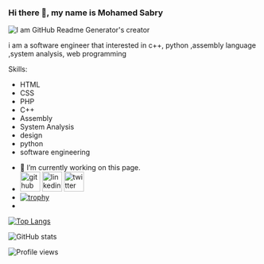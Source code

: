 ### Hi there 👋, my name is Mohamed Sabry
![I am GitHub Readme Generator's creator](https://pbs.twimg.com/profile_images/1620087303988281350/wgUrypef.jpg)

i am a software engineer that interested in c++, python ,assembly language ,system analysis, web programming

Skills: 
* HTML 
* CSS
* PHP
* C++
* Assembly
* System Analysis
* design
* python
* software engineering

- 🔭 I’m currently working on this page. 
- [<img src='https://cdn.jsdelivr.net/npm/simple-icons@3.0.1/icons/github.svg' alt='github' height='40'>](https://github.com/mohamedshehabeldean)  [<img src='https://cdn.jsdelivr.net/npm/simple-icons@3.0.1/icons/linkedin.svg' alt='linkedin' height='40'>](https://www.linkedin.com/in/mohamed-sabry-551188259/)  [<img src='https://cdn.jsdelivr.net/npm/simple-icons@3.0.1/icons/twitter.svg' alt='twitter' height='40'>](https://twitter.com/mohamed21646063)    
- [![trophy](https://github-profile-trophy.vercel.app/?username=mohamedshehabeldean)](https://github.com/ryo-ma/github-profile-trophy)
- 
[![Top Langs](https://github-readme-stats.vercel.app/api/top-langs/?username=mohamedshehabeldean)](https://github.com/anuraghazra/github-readme-stats)

![GitHub stats](https://github-readme-stats.vercel.app/api?username=mohamedshehabeldean&show_icons=true)  

![Profile views](https://gpvc.arturio.dev/mohamedshehabeldean)







